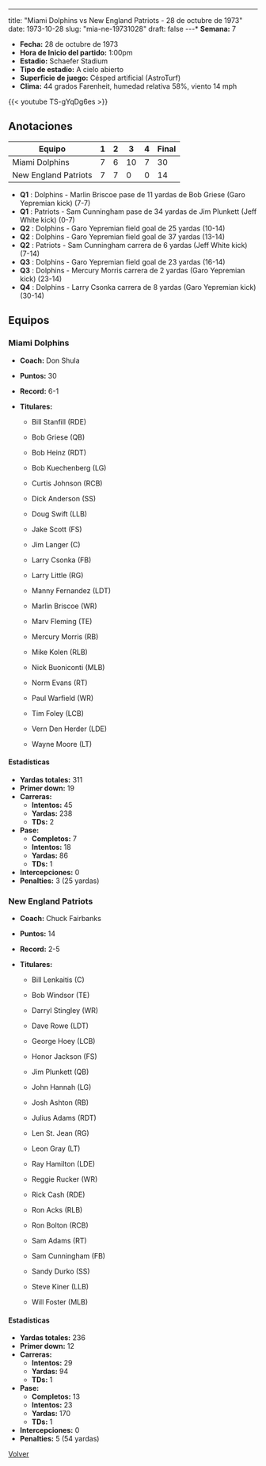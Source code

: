 ---
title: "Miami Dolphins vs New England Patriots - 28 de octubre de 1973"
date: 1973-10-28
slug: "mia-ne-19731028"
draft: false
---* **Semana:** 7
* **Fecha:** 28 de octubre de 1973
* **Hora de Inicio del partido:** 1:00pm
* **Estadio:** Schaefer Stadium
* **Tipo de estadio:** A cielo abierto
* **Superficie de juego:** Césped artificial (AstroTurf)
* **Clima:** 44 grados Farenheit, humedad relativa 58%, viento 14 mph

{{< youtube TS-gYqDg6es >}}


## Anotaciones
| Equipo | 1 | 2 | 3 | 4 | Final |
|--------|---|---|---|---|-------|
| Miami Dolphins  | 7 | 6 | 10 | 7  | 30 |
| New England Patriots  | 7 | 7 | 0 | 0  | 14 |
* **Q1** : Dolphins - Marlin Briscoe pase de 11 yardas de Bob Griese (Garo Yepremian kick) (7-7)
* **Q1** : Patriots - Sam Cunningham pase de 34 yardas de Jim Plunkett (Jeff White kick) (0-7)
* **Q2** : Dolphins - Garo Yepremian field goal de 25 yardas (10-14)
* **Q2** : Dolphins - Garo Yepremian field goal de 37 yardas (13-14)
* **Q2** : Patriots - Sam Cunningham carrera de 6 yardas (Jeff White kick) (7-14)
* **Q3** : Dolphins - Garo Yepremian field goal de 23 yardas (16-14)
* **Q3** : Dolphins - Mercury Morris carrera de 2 yardas (Garo Yepremian kick) (23-14)
* **Q4** : Dolphins - Larry Csonka carrera de 8 yardas (Garo Yepremian kick) (30-14)


## Equipos


### Miami Dolphins
* **Coach:** Don Shula
* **Puntos:** 30
* **Record:** 6-1
* **Titulares:** 

  * Bill Stanfill (RDE) 

  * Bob Griese (QB) 

  * Bob Heinz (RDT) 

  * Bob Kuechenberg (LG) 

  * Curtis Johnson (RCB) 

  * Dick Anderson (SS) 

  * Doug Swift (LLB) 

  * Jake Scott (FS) 

  * Jim Langer (C) 

  * Larry Csonka (FB) 

  * Larry Little (RG) 

  * Manny Fernandez (LDT) 

  * Marlin Briscoe (WR) 

  * Marv Fleming (TE) 

  * Mercury Morris (RB) 

  * Mike Kolen (RLB) 

  * Nick Buoniconti (MLB) 

  * Norm Evans (RT) 

  * Paul Warfield (WR) 

  * Tim Foley (LCB) 

  * Vern Den Herder (LDE) 

  * Wayne Moore (LT) 

#### Estadísticas
* **Yardas totales:** 311
* **Primer down:** 19
* **Carreras:**
  * **Intentos:** 45
  * **Yardas:** 238
  * **TDs:** 2
* **Pase:**
  * **Completos:** 7
  * **Intentos:** 18
  * **Yardas:** 86
  * **TDs:** 1
* **Intercepciones:** 0
* **Penalties:** 3 (25 yardas)

### New England Patriots
* **Coach:** Chuck Fairbanks
* **Puntos:** 14
* **Record:** 2-5
* **Titulares:** 

  * Bill Lenkaitis (C) 

  * Bob Windsor (TE) 

  * Darryl Stingley (WR) 

  * Dave Rowe (LDT) 

  * George Hoey (LCB) 

  * Honor Jackson (FS) 

  * Jim Plunkett (QB) 

  * John Hannah (LG) 

  * Josh Ashton (RB) 

  * Julius Adams (RDT) 

  * Len St. Jean (RG) 

  * Leon Gray (LT) 

  * Ray Hamilton (LDE) 

  * Reggie Rucker (WR) 

  * Rick Cash (RDE) 

  * Ron Acks (RLB) 

  * Ron Bolton (RCB) 

  * Sam Adams (RT) 

  * Sam Cunningham (FB) 

  * Sandy Durko (SS) 

  * Steve Kiner (LLB) 

  * Will Foster (MLB) 

#### Estadísticas
* **Yardas totales:** 236
* **Primer down:** 12
* **Carreras:**
  * **Intentos:** 29
  * **Yardas:** 94
  * **TDs:** 1
* **Pase:**
  * **Completos:** 13
  * **Intentos:** 23
  * **Yardas:** 170
  * **TDs:** 1
* **Intercepciones:** 0
* **Penalties:** 5 (54 yardas)


[Volver](/historia/1973)
